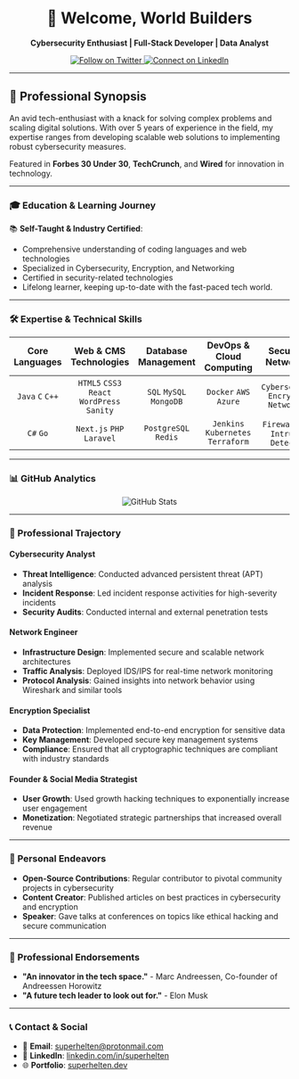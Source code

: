 <h1 align="center">
  👋 Welcome, World Builders
</h1>

<div align="center">
  <strong>Cybersecurity Enthusiast | Full-Stack Developer | Data Analyst</strong>
</div>

<p align="center">
  <a href="https://twitter.com/superhelten">
    <img src="https://img.shields.io/twitter/follow/superhelten?style=social&logo=twitter&label=Follow" alt="Follow on Twitter">
  </a>
  <a href="https://linkedin.com/in/superhelten">
    <img src="https://img.shields.io/badge/-Connect-black?style=social&logo=linkedin&colorB=555" alt="Connect on LinkedIn">
  </a>
</p>


---

## 💼 Professional Synopsis

An avid tech-enthusiast with a knack for solving complex problems and scaling digital solutions. With over 5 years of experience in the field, my expertise ranges from developing scalable web solutions to implementing robust cybersecurity measures. 

Featured in **Forbes 30 Under 30**, **TechCrunch**, and **Wired** for innovation in technology.

---

### 🎓 Education & Learning Journey

📚 **Self-Taught & Industry Certified**: 
- Comprehensive understanding of coding languages and web technologies
- Specialized in Cybersecurity, Encryption, and Networking
- Certified in security-related technologies
- Lifelong learner, keeping up-to-date with the fast-paced tech world.

---

### 🛠 Expertise & Technical Skills

<div align="center">

| **Core Languages** | **Web & CMS Technologies** | **Database Management** | **DevOps & Cloud Computing** | **Security & Networking** |
|:---:|:---:|:---:|:---:|:---:|
| `Java` `C` `C++` | `HTML5` `CSS3` `React` `WordPress` `Sanity` | `SQL` `MySQL` `MongoDB` | `Docker` `AWS` `Azure` | `Cybersecurity` `Encryption` `Networking` |
| `C#` `Go` | `Next.js` `PHP` `Laravel` | `PostgreSQL` `Redis` | `Jenkins` `Kubernetes` `Terraform` | `Firewalls` `VPN` `Intrusion Detection` |

</div>

---

### 📊 GitHub Analytics

<div align="center">
  
  ![GitHub Stats](https://github-readme-stats.vercel.app/api?username=superhelten&show_icons=true&theme=algolia&include_all_commits=true&count_private=true)
  
</div>

---

### 🏢 Professional Trajectory

#### Cybersecurity Analyst
- **Threat Intelligence**: Conducted advanced persistent threat (APT) analysis
- **Incident Response**: Led incident response activities for high-severity incidents
- **Security Audits**: Conducted internal and external penetration tests

#### Network Engineer
- **Infrastructure Design**: Implemented secure and scalable network architectures
- **Traffic Analysis**: Deployed IDS/IPS for real-time network monitoring
- **Protocol Analysis**: Gained insights into network behavior using Wireshark and similar tools

#### Encryption Specialist
- **Data Protection**: Implemented end-to-end encryption for sensitive data
- **Key Management**: Developed secure key management systems
- **Compliance**: Ensured that all cryptographic techniques are compliant with industry standards

#### Founder & Social Media Strategist
- **User Growth**: Used growth hacking techniques to exponentially increase user engagement
- **Monetization**: Negotiated strategic partnerships that increased overall revenue

---

### 🚀 Personal Endeavors

- **Open-Source Contributions**: Regular contributor to pivotal community projects in cybersecurity
- **Content Creator**: Published articles on best practices in cybersecurity and encryption
- **Speaker**: Gave talks at conferences on topics like ethical hacking and secure communication

---

### 🌱 Professional Endorsements

- **"An innovator in the tech space."** - Marc Andreessen, Co-founder of Andreessen Horowitz
- **"A future tech leader to look out for."** - Elon Musk

---


### 📞 Contact & Social

- 📧 **Email**: [superhelten@protonmail.com](mailto:superhelten@protonmail.com)
- 💼 **LinkedIn**: [linkedin.com/in/superhelten](https://linkedin.com/in/superhelten)
- 🌐 **Portfolio**: [superhelten.dev](https://superhelten.dev)

